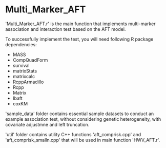 # Multi_Marker_AFT


'Multi_Marker_AFT.r' is the main function that implements multi-marker association and interaction test based on the AFT model.

To successfully implement the test, you will need following R package dependencies:
* MASS
* CompQuadForm
* survival
* matrixStats
* matrixcalc
* RcppArmadillo
* Rcpp
* Matrix
* lbaft
* coxKM

'sample_data' folder contains essential sample datasets to conduct an example association test, without considering genetic heterogeneity, with covariate adjustmne and left truncation.

'util' folder contains utility C++ functions 'aft_comprisk.cpp' and 'aft_comprisk_smalln.cpp' that will be used in main function 'HWV_AFT.r'.




